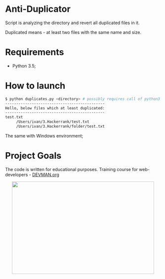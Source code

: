 
# Anti-Duplicator

Script is analyzing the directory and revert all duplicated files in it.

Duplicated means - at least two files with the same name and size.

# Requirements

 - Python 3.5;

# How to launch

```bash
$ python duplicates.py <directory> # possibly requires call of python3 executive instead of just python
---------------------------------------------
Hello, below files which at least duplicated:
---------------------------------------------
test.txt
     /Users/ivan/3.Hackerrank/test.txt
     /Users/ivan/3.Hackerrank/folder/test.txt
```

The same with Windows environment;


# Project Goals

The code is written for educational purposes. Training course for web-developers - [DEVMAN.org](https://devman.org)

<p align="center">
  <img width="460" height="300" src="https://media.giphy.com/media/l4FGBILjNaCtLious/giphy.gif">
</p>
